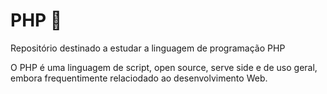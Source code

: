 # PHP 🐘
Repositório destinado a estudar a linguagem de programação PHP

O PHP é uma linguagem de script, open source, serve side e de uso geral, embora frequentimente relaciodado ao desenvolvimento Web.
